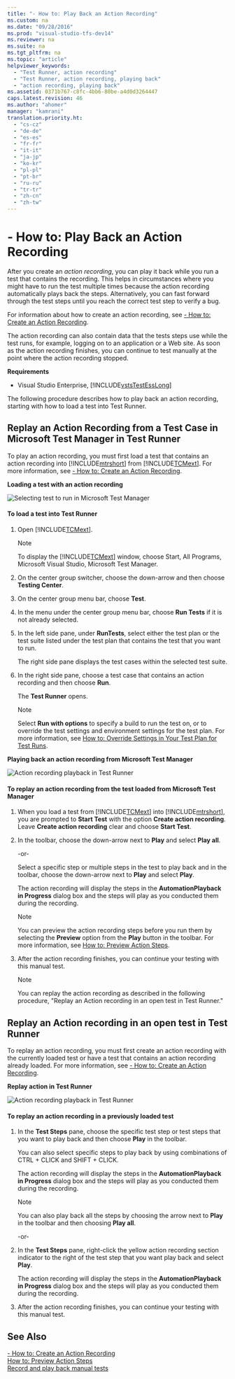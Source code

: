 ```yaml
---
title: "- How to: Play Back an Action Recording"
ms.custom: na
ms.date: "09/28/2016"
ms.prod: "visual-studio-tfs-dev14"
ms.reviewer: na
ms.suite: na
ms.tgt_pltfrm: na
ms.topic: "article"
helpviewer_keywords: 
  - "Test Runner, action recording"
  - "Test Runner, action recording, playing back"
  - "action recording, playing back"
ms.assetid: 0371b767-c8fc-4bb6-80be-a4d0d3264447
caps.latest.revision: 46
ms.author: "ahomer"
manager: "kamrani"
translation.priority.ht: 
  - "cs-cz"
  - "de-de"
  - "es-es"
  - "fr-fr"
  - "it-it"
  - "ja-jp"
  - "ko-kr"
  - "pl-pl"
  - "pt-br"
  - "ru-ru"
  - "tr-tr"
  - "zh-cn"
  - "zh-tw"
---
```

# - How to: Play Back an Action Recording
After you create an *action recording*, you can play it back while you run a test that contains the recording. This helps in circumstances where you might have to run the test multiple times because the action recording automatically plays back the steps. Alternatively, you can fast forward through the test steps until you reach the correct test step to verify a bug.  
  
 For information about how to create an action recording, see [- How to: Create an Action Recording](../test_notintoc/--how-to--create-an-action-recording.md).  
  
 The action recording can also contain data that the tests steps use while the test runs, for example, logging on to an application or a Web site. As soon as the action recording finishes, you can continue to test manually at the point where the action recording stopped.  
  
 **Requirements**  
  
-   Visual Studio Enterprise, [!INCLUDE[vstsTestEssLong](../test/includes/vststestesslong_md.md)]  
  
 The following procedure describes how to play back an action recording, starting with how to load a test into Test Runner.  
  
## Replay an Action Recording from a Test Case in Microsoft Test Manager in Test Runner  
 To play an action recording, you must first load a test that contains an action recording into [!INCLUDE[mtrshort](../test_notintoc/includes/mtrshort_md.md)] from [!INCLUDE[TCMext](../codequality/includes/tcmext_md.md)]. For more information, see [- How to: Create an Action Recording](../test_notintoc/--how-to--create-an-action-recording.md).  
  
 **Loading a test with an action recording**  
  
 ![Selecting test to run in Microsoft Test Manager](../test_notintoc/media/runtest.png "RunTest")  
  
#### To load a test into Test Runner  
  
1.  Open [!INCLUDE[TCMext](../codequality/includes/tcmext_md.md)].  
  
    > [!NOTE]
    >  To display the [!INCLUDE[TCMext](../codequality/includes/tcmext_md.md)] window, choose Start, All Programs, Microsoft Visual Studio, Microsoft Test Manager.  
  
2.  On the center group switcher, choose the down-arrow and then choose **Testing Center**.  
  
3.  On the center group menu bar, choose **Test**.  
  
4.  In the menu under the center group menu bar, choose **Run Tests** if it is not already selected.  
  
5.  In the left side pane, under **RunTests**, select either the test plan or the test suite listed under the test plan that contains the test that you want to run.  
  
     The right side pane displays the test cases within the selected test suite.  
  
6.  In the right side pane, choose a test case that contains an action recording and then choose **Run**.  
  
     The **Test Runner** opens.  
  
    > [!NOTE]
    >  Select **Run with options** to specify a build to run the test on, or to override the test settings and environment settings for the test plan. For more information, see [How to: Override Settings in Your Test Plan for Test Runs](assetId:///832576d2-44bd-4237-8cde-612349a3ab50).  
  
 **Playing back an action recording from Microsoft Test Manager**  
  
 ![Action recording playback in Test Runner](../test_notintoc/media/how_playactrecord.png "How_PlayActRecord")  
  
#### To replay an action recording from the test loaded from Microsoft Test Manager  
  
1.  When you load a test from [!INCLUDE[TCMext](../codequality/includes/tcmext_md.md)] into [!INCLUDE[mtrshort](../test_notintoc/includes/mtrshort_md.md)], you are prompted to **Start Test** with the option **Create action recording**. Leave **Create action recording** clear and choose **Start Test**.  
  
2.  In the toolbar, choose the down-arrow next to **Play** and select **Play all**.  
  
     -or-  
  
     Select a specific step or multiple steps in the test to play back and in the toolbar, choose the down-arrow next to **Play** and select **Play**.  
  
     The action recording will display the steps in the **AutomationPlayback in Progress** dialog box and the steps will play as you conducted them during the recording.  
  
    > [!NOTE]
    >  You can preview the action recording steps before you run them by selecting the **Preview** option from the **Play** button in the toolbar. For more information, see [How to: Preview Action Steps](../test_notintoc/how-to--preview-action-steps.md).  
  
3.  After the action recording finishes, you can continue your testing with this manual test.  
  
    > [!NOTE]
    >  You can replay the action recording as described in the following procedure, "Replay an Action recording in an open test in Test Runner."  
  
## Replay an Action recording in an open test in Test Runner  
 To replay an action recording, you must first create an action recording with the currently loaded test or have a test that contains an action recording already loaded. For more information, see [- How to: Create an Action Recording](../test_notintoc/--how-to--create-an-action-recording.md).  
  
 **Replay action in Test Runner**  
  
 ![Action recording playback in Test Runner](../test_notintoc/media/how_playactrecord2.png "How_PlayActRecord2")  
  
#### To replay an action recording in a previously loaded test  
  
1.  In the **Test Steps** pane, choose the specific test step or test steps that you want to play back and then choose **Play** in the toolbar.  
  
     You can also select specific steps to play back by using combinations of CTRL + CLICK and SHIFT + CLICK.  
  
     The action recording will display the steps in the **AutomationPlayback in Progress** dialog box and the steps will play as you conducted them during the recording.  
  
    > [!NOTE]
    >  You can also play back all the steps by choosing the arrow next to **Play** in the toolbar and then choosing **Play all**.  
  
     -or-  
  
2.  In the **Test Steps** pane, right-click the yellow action recording section indicator to the right of the test step that you want play back and select **Play**.  
  
     The action recording will display the steps in the **AutomationPlayback in Progress** dialog box and the steps will play as you conducted them during the recording.  
  
3.  After the action recording finishes, you can continue your testing with this manual test.  
  
## See Also  
 [- How to: Create an Action Recording](../test_notintoc/--how-to--create-an-action-recording.md)   
 [How to: Preview Action Steps](../test_notintoc/how-to--preview-action-steps.md)   
 [Record and play back manual tests](../test/record-and-play-back-manual-tests.md)